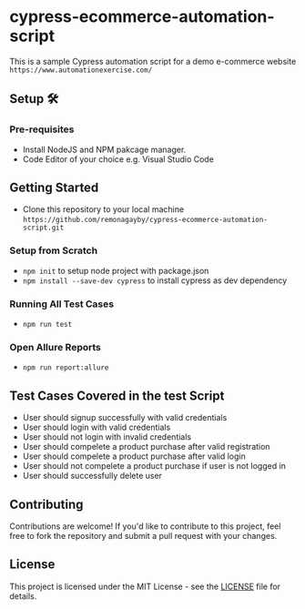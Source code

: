 # cypress-ecommerce-automation-script

This is a sample Cypress automation script for a demo e-commerce website `https://www.automationexercise.com/`

## Setup 🛠️

### Pre-requisites

* Install NodeJS and NPM pakcage manager.
* Code Editor of your choice e.g. Visual Studio Code

## Getting Started

* Clone this repository to your local machine `https://github.com/remonagayby/cypress-ecommerce-automation-script.git`

### Setup from Scratch

* `npm init` to setup node project with package.json
* `npm install --save-dev cypress` to install cypress as dev dependency

### Running All Test Cases
* `npm run test`

### Open Allure Reports
* `npm run report:allure`

## Test Cases Covered in the test Script
* User should signup successfully with valid credentials
* User should login with valid credentials
* User should not login with invalid credentials
* User should compelete a product purchase after valid registration
* User should compelete a product purchase after valid login
* User should not compelete a product purchase if user is not logged in
* User should successfully delete user

## Contributing

Contributions are welcome! If you'd like to contribute to this project, feel free to fork the repository and submit a pull request with your changes.

## License

This project is licensed under the MIT License - see the [LICENSE](LICENSE) file for details.
